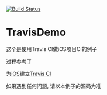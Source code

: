 
[![Build Status](https://travis-ci.org/yl33643/TravisDemo.svg)](https://travis-ci.org/yl33643/TravisDemo)

# TravisDemo

这个是使用Travis CI做iOS项目CI的例子

过程参考了

[为iOS建立Travis CI](https://www.objccn.io/issue-6-5/)

如果遇到任何问题, 请以本例子的源码为准